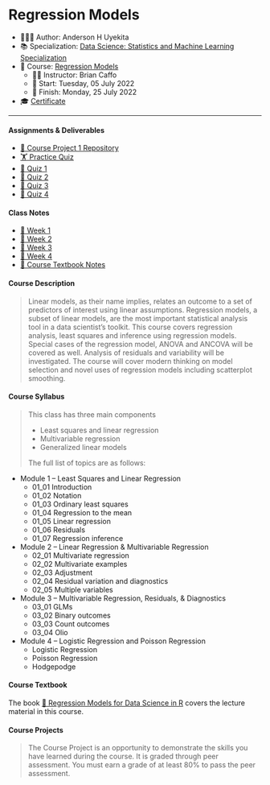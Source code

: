 Regression Models
================

-   👨🏻‍💻 Author: Anderson H Uyekita
-   📚 Specialization: <a
    href="https://www.coursera.org/specializations/data-science-statistics-machine-learning"
    target="_blank" rel="noopener">Data Science: Statistics and Machine
    Learning Specialization</a>
-   📖 Course:
    <a href="https://www.coursera.org/learn/regression-models"
    target="_blank" rel="noopener">Regression Models</a>
    -   🧑‍🏫 Instructor: Brian Caffo
    -   🚦 Start: Tuesday, 05 July 2022
    -   🏁 Finish: Monday, 25 July 2022
-   🎓
    [Certificate](https://www.coursera.org/account/accomplishments/certificate/G3T94H7QL4HK)

------------------------------------------------------------------------

#### Assignments & Deliverables

-   [🚀 Course Project 1
    Repository](https://github.com/AndersonUyekita/regression-models_course-project)
-   [🏋 Practice
    Quiz](https://github.com/AndersonUyekita/regression-models_practice_quiz)
-   [📝 Quiz 1](./Week%201/quiz-1_regression-models.md)
-   [📝 Quiz 2](./Week%202/quiz-2_regression-models.md)
-   [📝 Quiz 3](./Week%203/quiz-3_regression-models.md)
-   [📝 Quiz 4](./Week%204/quiz-4_regression-models.md)

#### Class Notes

-   [📆 Week 1](./Week%201)
-   [📆 Week 2](./Week%202)
-   [📆 Week 3](./Week%203)
-   [📆 Week 4](./Week%204)
-   [📑 Course Textbook Notes](./book)

#### Course Description

> Linear models, as their name implies, relates an outcome to a set of
> predictors of interest using linear assumptions. Regression models, a
> subset of linear models, are the most important statistical analysis
> tool in a data scientist’s toolkit. This course covers regression
> analysis, least squares and inference using regression models. Special
> cases of the regression model, ANOVA and ANCOVA will be covered as
> well. Analysis of residuals and variability will be investigated. The
> course will cover modern thinking on model selection and novel uses of
> regression models including scatterplot smoothing.

#### Course Syllabus

> This class has three main components
>
> -   Least squares and linear regression
> -   Multivariable regression
> -   Generalized linear models
>
> The full list of topics are as follows:

-   Module 1 – Least Squares and Linear Regression
    -   01_01 Introduction
    -   01_02 Notation
    -   01_03 Ordinary least squares
    -   01_04 Regression to the mean
    -   01_05 Linear regression
    -   01_06 Residuals
    -   01_07 Regression inference
-   Module 2 – Linear Regression & Multivariable Regression
    -   02_01 Multivariate regression
    -   02_02 Multivariate examples
    -   02_03 Adjustment
    -   02_04 Residual variation and diagnostics
    -   02_05 Multiple variables
-   Module 3 – Multivariable Regression, Residuals, & Diagnostics
    -   03_01 GLMs
    -   03_02 Binary outcomes
    -   03_03 Count outcomes
    -   03_04 Olio
-   Module 4 – Logistic Regression and Poisson Regression
    -   Logistic Regression
    -   Poisson Regression
    -   Hodgepodge

#### Course Textbook

The book [📔 Regression Models for Data Science in
R](./book/regression-models-for-data-science-in-r.pdf) covers the
lecture material in this course.

#### Course Projects

> The Course Project is an opportunity to demonstrate the skills you
> have learned during the course. It is graded through peer assessment.
> You must earn a grade of at least 80% to pass the peer assessment.
